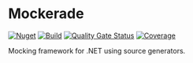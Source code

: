 # Mockerade

[![Nuget](https://img.shields.io/nuget/v/Mockerade)](https://www.nuget.org/packages/Mockerade)
[![Build](https://github.com/Mockerade/Mockerade/actions/workflows/build.yml/badge.svg)](https://github.com/Mockerade/Mockerade/actions/workflows/build.yml)
[![Quality Gate Status](https://sonarcloud.io/api/project_badges/measure?project=Mockerade_Mockerade&metric=alert_status)](https://sonarcloud.io/summary/new_code?id=Mockerade_Mockerade)
[![Coverage](https://sonarcloud.io/api/project_badges/measure?project=Mockerade_Mockerade&metric=coverage)](https://sonarcloud.io/summary/overall?id=Mockerade_Mockerade)

Mocking framework for .NET using source generators.

